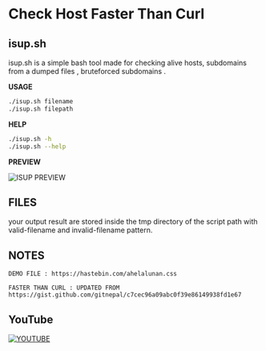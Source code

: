 # Check Host Faster Than Curl

## isup.sh
isup.sh is a simple bash tool made for checking alive hosts, subdomains from a dumped files , bruteforced subdomains .

**USAGE**
  ```bash
  ./isup.sh filename
  ./isup.sh filepath
  ```
  **HELP**
  ```bash
  ./isup.sh -h
  ./isup.sh --help
  ```
  
  

**PREVIEW**

<img src="https://i.ibb.co/26sfD8Q/Screenshot-from-2019-01-17-18-57-34.png" title="ISUP PREVIEW"/>


## FILES
your output result are stored inside the tmp directory of the script path with valid-filename and invalid-filename pattern.

## NOTES
```
DEMO FILE : https://hastebin.com/ahelalunan.css
```
```
FASTER THAN CURL : UPDATED FROM 
https://gist.github.com/gitnepal/c7cec96a09abc0f39e86149938fd1e67
```

## YouTube

[![YOUTUBE](https://i.ibb.co/Y7T2RwT/Screenshot-from-2019-01-21-15-50-53.png)](https://www.youtube.com/watch?v=kUkOUShR-cw "YOUTUBE VIDEO HERE")

